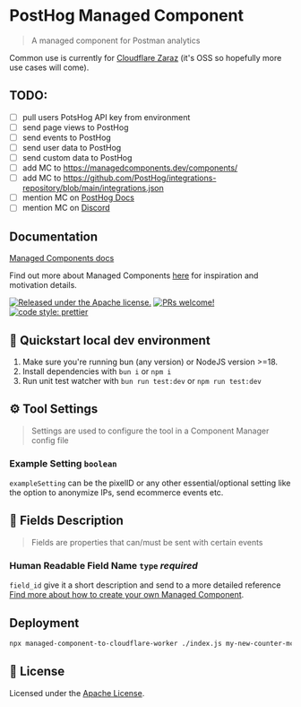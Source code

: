 # PostHog Managed Component

> A managed component for Postman analytics

Common use is currently for [Cloudflare Zaraz](https://www.cloudflare.com/application-services/products/zaraz/) (it's OSS so hopefully more use cases will come).

## TODO:

- [ ] pull users PotsHog API key from environment
- [ ] send page views to PostHog
- [ ] send events to PostHog
- [ ] send user data to PostHog
- [ ] send custom data to PostHog
- [ ] add MC to <https://managedcomponents.dev/components/>
- [ ] add MC to <https://github.com/PostHog/integrations-repository/blob/main/integrations.json>
- [ ] mention MC on [PostHog Docs](https://posthog.com/docs/advanced/proxy/cloudflare)
- [ ] mention MC on [Discord](https://discord.com/channels/595317990191398933/917505178016579605/1225745641351675925)

## Documentation

[Managed Components docs](https://managedcomponents.dev/)

Find out more about Managed Components [here](https://blog.cloudflare.com/zaraz-open-source-managed-components-and-webcm/) for inspiration and motivation details.

[![Released under the Apache license.](https://img.shields.io/badge/license-apache-blue.svg)](./LICENSE)
[![PRs welcome!](https://img.shields.io/badge/PRs-welcome-brightgreen.svg)](./CONTRIBUTING.md)
[![code style: prettier](https://img.shields.io/badge/code_style-prettier-ff69b4.svg?style=flat-square)](https://github.com/prettier/prettier)

## 🚀 Quickstart local dev environment

1. Make sure you're running bun (any version) or NodeJS version >=18.
2. Install dependencies with `bun i` or `npm i`
3. Run unit test watcher with `bun run test:dev` or `npm run test:dev`

## ⚙️ Tool Settings

> Settings are used to configure the tool in a Component Manager config file

### Example Setting `boolean`

`exampleSetting` can be the pixelID or any other essential/optional setting like the option to anonymize IPs, send ecommerce events etc.

## 🧱 Fields Description

> Fields are properties that can/must be sent with certain events

### Human Readable Field Name `type` _required_

`field_id` give it a short description and send to a more detailed reference [Find more about how to create your own Managed Component](https://managedcomponents.dev/).

## Deployment

```bash
npx managed-component-to-cloudflare-worker ./index.js my-new-counter-mc
```

## 📝 License

Licensed under the [Apache License](./LICENSE).
